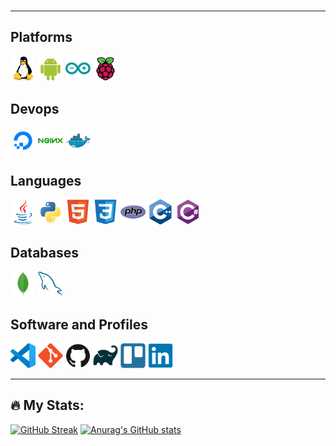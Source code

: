 <div align="center">
  <img src="https://komarev.com/ghpvc/?username=r0r-5chach&style=for-the-badge&color=blueviolet" alt=""/>
</div>
    
---
    
## Platforms
<div id="platforms">
  <img src="https://github.com/devicons/devicon/blob/master/icons/linux/linux-original.svg" height="40" width="40"/>
  <img src="https://github.com/devicons/devicon/blob/master/icons/android/android-original.svg" height="40" width="40"/>
  <img src="https://github.com/devicons/devicon/blob/master/icons/arduino/arduino-original.svg" height="40" width="40"/>
  <img src="https://github.com/devicons/devicon/blob/master/icons/raspberrypi/raspberrypi-original.svg" height="40" width="40"/>
</div>

## Devops
<div id="devops">
  <img src="https://github.com/devicons/devicon/blob/master/icons/digitalocean/digitalocean-original.svg" height="40" width="40"/>
  <img src="https://github.com/devicons/devicon/blob/master/icons/nginx/nginx-original.svg" height="40" width="40"/>
  <a href="https://hub.docker.com/u/r0r5chach"><img src="https://github.com/devicons/devicon/blob/master/icons/docker/docker-original.svg" height="40" width="40"/></a>
</div>

## Languages
<div id="langs">
  <img src="https://github.com/devicons/devicon/blob/master/icons/java/java-original.svg" height="40" width="40"/>
  <img src="https://github.com/devicons/devicon/blob/master/icons/python/python-original.svg" height="40" width="40"/>
  <img src="https://github.com/devicons/devicon/blob/master/icons/html5/html5-original.svg" height="40" width="40"/>
  <img src="https://github.com/devicons/devicon/blob/master/icons/css3/css3-original.svg" height="40" width="40"/>
  <img src="https://github.com/devicons/devicon/blob/master/icons/php/php-original.svg" height="40" width="40"/>
  <img src="https://github.com/devicons/devicon/blob/master/icons/cplusplus/cplusplus-original.svg" height="40" width="40"/>
  <img src="https://github.com/devicons/devicon/blob/master/icons/csharp/csharp-original.svg" height="40" width="40"/>
</div>
  
## Databases
<div id="db">
  <img src="https://github.com/devicons/devicon/blob/master/icons/mongodb/mongodb-original.svg" height="40" width="40"/>
  <img src="https://github.com/devicons/devicon/blob/master/icons/mysql/mysql-original.svg" height="40" width="40"/>
</div>

## Software and Profiles
<div id="software">
  <img src="https://github.com/devicons/devicon/blob/master/icons/vscode/vscode-original.svg" height="40" width="40"/>
  <img src="https://github.com/devicons/devicon/blob/master/icons/git/git-original.svg" height="40" width="40"/>
  <a href="https://github.com/r0r-5chach"><img src="https://github.com/devicons/devicon/blob/master/icons/github/github-original.svg" height="40" width="40"/></a>
  <img src="https://github.com/devicons/devicon/blob/master/icons/gradle/gradle-plain.svg" height="40" width="40"/>
  <img src="https://github.com/devicons/devicon/blob/master/icons/trello/trello-plain.svg" height="40" width="40"/>
  <a href="https://www.linkedin.com/in/joshua-perry-480663224/"><img src="https://github.com/devicons/devicon/blob/master/icons/linkedin/linkedin-original.svg" height="40" width="40"/></a>
</div>

---

## :fire: My Stats:
[![GitHub Streak](https://streak-stats.demolab.com?user=r0r-5chach&theme=tokyonight-duo&hide_border=true)](https://git.io/streak-stats)
[![Anurag's GitHub stats](https://github-readme-stats.vercel.app/api?username=r0r-5chach&theme=tokyonight&show_icons=true&hide_border=true)](https://github.com/anuraghazra/github-readme-stats)
